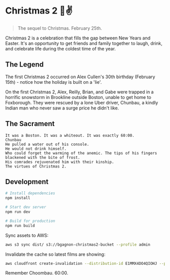 # Christmas 2 🎄✌️

> The sequel to Christmas. February 25th.

Christmas 2 is a celebration that fills the gap between New Years and Easter. It's an opportunity to get friends and family together to laugh, drink, and celebrate life during the coldest time of the year.

## The Legend

The first Christmas 2 occurred on Alex Cullen's 30th birthday (February 15th) - notice how the holiday is built on a 'lie'.

On the first Christmas 2, Alex, Reilly, Brian, and Gabe were trapped in a horrific snowstorm in Brookline outside Boston, unable to get home to Foxborough. They were rescued by a lone Uber driver, Chunbau, a kindly Indian man who never saw a surge price he didn't like.

## The Sacrament

```
It was a Boston. It was a whiteout. It was exactly 60:00.
Chunbau
He pulled a water out of his console.
He would not drink himself.
Who could forget the warming of the anemic. The tips of his fingers blackened with the bite of frost.
His comrades rejuvenated him with their kinship.
The virtues of Christmas 2.
```

## Development

```bash
# Install dependencies
npm install

# Start dev server
npm run dev

# Build for production
npm run build
```

Sync assets to AWS:

```sh
aws s3 sync dist/ s3://bgagnon-christmas2-bucket --profile admin
```

Invalidate the cache so latest films are showing:

```sh
aws cloudfront create-invalidation --distribution-id E1MMX4DO4QIOHJ --paths "/*" --profile admin
```

Remember Choombau. 60:00.

